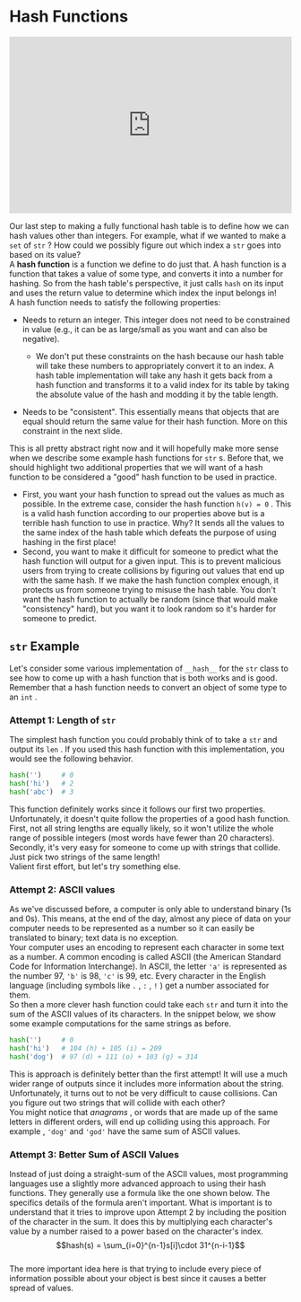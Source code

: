 # Hash Functions

<div style="position: relative; padding-bottom: 62.5%; height: 0;">
    <iframe src="https://www.loom.com/embed/a55d32cc2e0947249fc4455c6ec6b375" frameborder="0" webkitallowfullscreen mozallowfullscreen allowfullscreen style="position: absolute; top: 0; left: 0; width: 100%; height: 100%;"></iframe>
</div>

Our last step to making a fully functional hash table is to define how we can hash values other than integers. For example, what if we wanted to make a `set` of `str` ? How could we possibly figure out which index a `str` goes into based on its value?  
A **hash function** is a function we define to do just that. A hash function is a function that takes a value of some type, and converts it into a number for hashing. So from the hash table's perspective, it just calls `hash` on its input and uses the return value to determine which index the input belongs in!  
A hash function needs to satisfy the following properties:  
-  Needs to return an integer. This integer does not need to be constrained in value (e.g., it can be as large/small as you want and can also be negative).  
    -  We don't put these constraints on the hash because our hash table will take these numbers to appropriately convert it to an index. A hash table implementation will take any hash it gets back from a hash function and transforms it to a valid index for its table by taking the absolute value of the hash and modding it by the table length.  

-  Needs to be "consistent". This essentially means that objects that are equal should return the same value for their hash function. More on this constraint in the next slide.  

This is all pretty abstract right now and it will hopefully make more sense when we describe some example hash functions for `str` s. Before that, we should highlight two additional properties that we will want of a hash function to be considered a "good" hash function to be used in practice.  
-  First, you want your hash function to spread out the values as much as possible. In the extreme case, consider the hash function     `h(v) = 0`     . This is a valid hash function according to our properties above but is a terrible hash function to use in practice. Why? It sends all the values to the same index of the hash table which defeats the purpose of using hashing in the first place!  
-  Second, you want to make it difficult for someone to predict what the hash function will output for a given input. This is to prevent malicious users from trying to create collisions by figuring out values that end up with the same hash. If we make the hash function complex enough, it protects us from someone trying to misuse the hash table. You don't want the hash function to actually be random (since that would make "consistency" hard), but you want it to look random so it's harder for someone to predict.  

##  `str` Example  

Let's consider some various implementation of `__hash__` for the `str` class to see how to come up with a hash function that is both works and is good. Remember that a hash function needs to convert an object of some type to an `int` .  
###  Attempt 1: Length of `str`   

The simplest hash function you could probably think of to take a `str` and output its `len` . If you used this hash function with this implementation, you would see the following behavior.  
```py
hash('')     # 0
hash('hi')   # 2
hash('abc')  # 3
```

This function definitely works since it follows our first two properties. Unfortunately, it doesn't quite follow the properties of a good hash function. First, not all string lengths are equally likely, so it won't utilize the whole range of possible integers (most words have fewer than 20 characters). Secondly, it's very easy for someone to come up with strings that collide. Just pick two strings of the same length!  
Valient first effort, but let's try something else.  
###  Attempt 2: ASCII values  

As we've discussed before, a computer is only able to understand binary (1s and 0s). This means, at the end of the day, almost any piece of data on your computer needs to be represented as a number so it can easily be translated to binary; text data is no exception.  
Your computer uses an encoding to represent each character in some text as a number. A common encoding is called ASCII (the American Standard Code for Information Interchange). In ASCII, the letter `'a'` is represented as the number 97, `'b'` is 98, `'c'` is 99, etc. Every character in the English language (including symbols like `.` , `:` , `!` ) get a number associated for them.  
So then a more clever hash function could take each `str` and turn it into the sum of the ASCII values of its characters. In the snippet below, we show some example computations for the same strings as before.  
```py
hash('')     # 0
hash('hi')   # 104 (h) + 105 (i) = 209
hash('dog')  # 97 (d) + 111 (o) + 103 (g) = 314 
```

This is approach is definitely better than the first attempt! It will use a much wider range of outputs since it includes more information about the string. Unfortunately, it turns out to not be very difficult to cause collisions. Can you figure out two strings that will collide with each other?  
You might notice that *anagrams* , or words that are made up of the same letters in different orders, will end up colliding using this approach. For example , `'dog'` and `'god'` have the same sum of ASCII values.  
###  Attempt 3: Better Sum of ASCII Values  

Instead of just doing a straight-sum of the ASCII values, most programming languages use a slightly more advanced approach to using their hash functions. They generally use a formula like the one shown below. The specifics details of the formula aren't important. What is important is to understand that it tries to improve upon Attempt 2 by including the position of the character in the sum. It does this by multiplying each character's value by a number raised to a power based on the character's index.  
$$hash(s) = \sum_{i=0}^{n-1}s[i]\cdot 31^{n-i-1}$$  
The more important idea here is that trying to include every piece of information possible about your object is best since it causes a better spread of values.  
